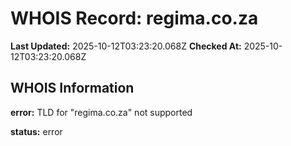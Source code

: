 # WHOIS Record: regima.co.za

**Last Updated:** 2025-10-12T03:23:20.068Z
**Checked At:** 2025-10-12T03:23:20.068Z

## WHOIS Information

**error:** TLD for "regima.co.za" not supported

**status:** error

